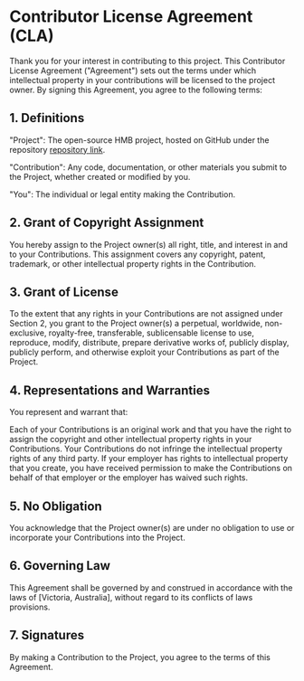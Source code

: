 # Contributor License Agreement (CLA)
Thank you for your interest in contributing to this project. This Contributor License Agreement ("Agreement") sets out the terms under which intellectual property in your contributions will be licensed to the project owner. By signing this Agreement, you agree to the following terms:

## 1. Definitions
"Project": The open-source HMB project, hosted on GitHub under the repository [repository link](https://github.com/bsutton/hmb).

"Contribution": Any code, documentation, or other materials you submit to the Project, whether created or modified by you.

"You": The individual or legal entity making the Contribution.

## 2. Grant of Copyright Assignment
You hereby assign to the Project owner(s) all right, title, and interest in and to your Contributions. This assignment covers any copyright, patent, trademark, or other intellectual property rights in the Contribution.

## 3. Grant of License
To the extent that any rights in your Contributions are not assigned under Section 2, you grant to the Project owner(s) a perpetual, worldwide, non-exclusive, royalty-free, transferable, sublicensable license to use, reproduce, modify, distribute, prepare derivative works of, publicly display, publicly perform, and otherwise exploit your Contributions as part of the Project.

## 4. Representations and Warranties
You represent and warrant that:

Each of your Contributions is an original work and that you have the right to assign the copyright and other intellectual property rights in your Contributions.
Your Contributions do not infringe the intellectual property rights of any third party.
If your employer has rights to intellectual property that you create, you have received permission to make the Contributions on behalf of that employer or the employer has waived such rights.

## 5. No Obligation
You acknowledge that the Project owner(s) are under no obligation to use or incorporate your Contributions into the Project.

## 6. Governing Law
This Agreement shall be governed by and construed in accordance with the laws of [Victoria, Australia], without regard to its conflicts of laws provisions.

## 7. Signatures
By making a Contribution to the Project, you agree to the terms of this Agreement.
